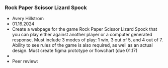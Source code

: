 ### Rock Paper Scissor Lizard Spock

+ Avery Hillstrom
+ 01.16.2024
+ Create a webpage for the game Rock Paper Scissor Lizard Spock that you can play either against another player or a computer generated response. Must include 3 modes of play: 1 win, 3 out of 5, and 4 out of 7. Ability to see rules of the game is also required, as well as an actual design. Must create figma prototype or flowchart (due 01.17)
+ 
+ Peer review: 
